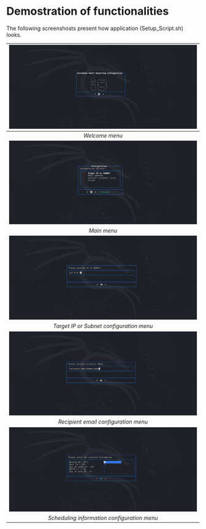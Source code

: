 # Demostration of functionalities
The following screenshosts present how application (Setup_Script.sh) looks.

|           ![](./welcome_menu.png)           |
|:-------------------------------------------:| 
|               *Welcome menu*                |
|            ![](./main_menu.png)             |
|                 *Main menu*                 |
|           ![](./target_menu.png)            |
|  *Target IP or Subnet configuration menu*   |
|            ![](./email_menu.png)            |
|    *Recipient email configuration menu*     |
|          ![](./schedule_menu.png)           |
| *Scheduling information configuration menu* |

